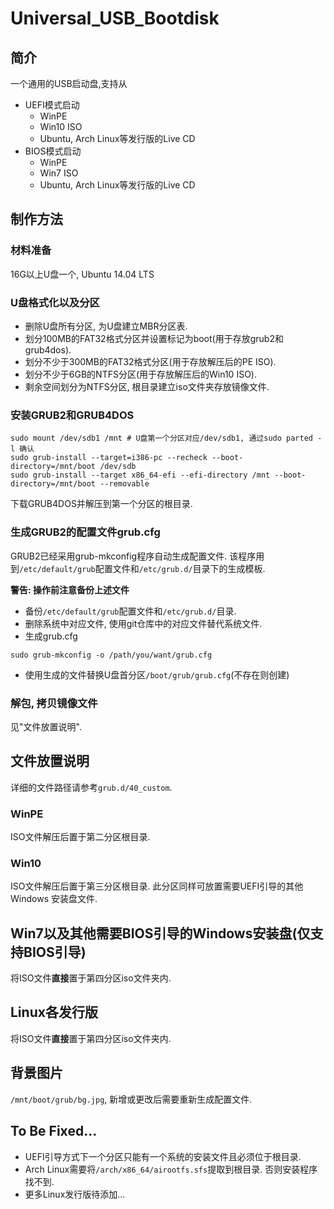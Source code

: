 # Universal_USB_Bootdisk

## 简介
一个通用的USB启动盘,支持从
* UEFI模式启动
    * WinPE
    * Win10 ISO
    * Ubuntu, Arch Linux等发行版的Live CD
* BIOS模式启动
    * WinPE
    * Win7 ISO
    * Ubuntu, Arch Linux等发行版的Live CD

## 制作方法

### 材料准备
16G以上U盘一个, Ubuntu 14.04 LTS

### U盘格式化以及分区
* 删除U盘所有分区, 为U盘建立MBR分区表.
* 划分100MB的FAT32格式分区并设置标记为boot(用于存放grub2和grub4dos). 
* 划分不少于300MB的FAT32格式分区(用于存放解压后的PE ISO).
* 划分不少于6GB的NTFS分区(用于存放解压后的Win10 ISO).
* 剩余空间划分为NTFS分区, 根目录建立iso文件夹存放镜像文件.

### 安装GRUB2和GRUB4DOS
```Shell
sudo mount /dev/sdb1 /mnt # U盘第一个分区对应/dev/sdb1, 通过sudo parted -l 确认
sudo grub-install --target=i386-pc --recheck --boot-directory=/mnt/boot /dev/sdb
sudo grub-install --target x86_64-efi --efi-directory /mnt --boot-directory=/mnt/boot --removable
```
下载GRUB4DOS并解压到第一个分区的根目录.

### 生成GRUB2的配置文件grub.cfg
GRUB2已经采用grub-mkconfig程序自动生成配置文件. 该程序用到`/etc/default/grub`配置文件和`/etc/grub.d/`目录下的生成模板.

**警告: 操作前注意备份上述文件**

* 备份`/etc/default/grub`配置文件和`/etc/grub.d/`目录.
* 删除系统中对应文件, 使用git仓库中的对应文件替代系统文件.
* 生成grub.cfg
```Shell
sudo grub-mkconfig -o /path/you/want/grub.cfg
```
* 使用生成的文件替换U盘首分区`/boot/grub/grub.cfg`(不存在则创建)

### 解包, 拷贝镜像文件
见"文件放置说明".

## 文件放置说明

详细的文件路径请参考`grub.d/40_custom`.

### WinPE
ISO文件解压后置于第二分区根目录.

### Win10
ISO文件解压后置于第三分区根目录. 此分区同样可放置需要UEFI引导的其他Windows 安装盘文件.

## Win7以及其他需要BIOS引导的Windows安装盘(仅支持BIOS引导)
将ISO文件**直接**置于第四分区iso文件夹内.

## Linux各发行版
将ISO文件**直接**置于第四分区iso文件夹内.

## 背景图片
`/mnt/boot/grub/bg.jpg`, 新增或更改后需要重新生成配置文件.

## To Be Fixed...
* UEFI引导方式下一个分区只能有一个系统的安装文件且必须位于根目录.
* Arch Linux需要将`/arch/x86_64/airootfs.sfs`提取到根目录. 否则安装程序找不到.
* 更多Linux发行版待添加...
